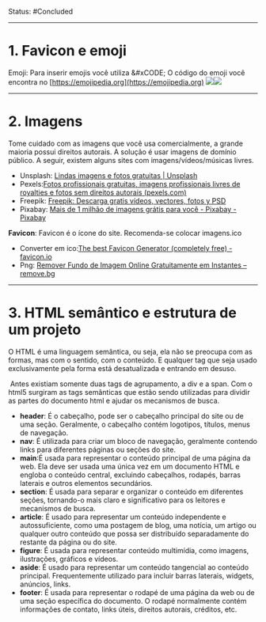 
Status: #Concluded 

---
# **1. Favicon e emoji**
Emoji: Para inserir emojis você utiliza &#xCODE; O código do emoji você encontra no [https://emojipedia.org](https://emojipedia.org)
![](https://lh7-rt.googleusercontent.com/docsz/AD_4nXfjIKoibxtw5TGTAHW2TPgCc7vsN0KnzvDOlmtWNJXi3Z8uXiS0HF7faSqfu_qi6_rLextDFS3PWr3ULYLD_pkYfWD981OoDWJdlFQieBSp4aN92VBkv7sNDUgXdKRpGOfux1a9?key=VYJVAqKhTdZyHt8enJbiwA)![](https://lh7-rt.googleusercontent.com/docsz/AD_4nXf-UCv_AuDCK46ytyBBVWXdQ-I8iope9rNmiXu8LNY2yOTOWWu8t58f3FtL_vm4Uf8FSCkZLBOIiTpymVg8B0a4Yl_YUupZYRxyz4geS0Wbo_JXEpMaqz7d1Fiwx-1SWkPkWD2exA?key=VYJVAqKhTdZyHt8enJbiwA)

---
# 2. Imagens

 Tome cuidado com as imagens que você usa comercialmente, a grande maioria possui direitos autorais. A solução é usar imagens de domínio público. A seguir, existem alguns sites com imagens/vídeos/músicas livres.
- Unsplash: [Lindas imagens e fotos gratuitas | Unsplash](https://unsplash.com/pt-br)
- Pexels:[Fotos profissionais gratuitas, imagens profissionais livres de royalties e fotos sem direitos autorais (pexels.com)](https://www.pexels.com/pt-br/)
- Freepik: [Freepik: Descarga gratis vídeos, vectores, fotos y PSD](https://www.freepik.es/)
- Pixabay: [Mais de 1 milhão de imagens grátis para você - Pixabay - Pixabay](https://pixabay.com/pt/)
  
**Favicon**: Favicon é o ícone do site. Recomenda-se colocar imagens.ico
- Converter em ico:[The best Favicon Generator (completely free) - favicon.io](https://favicon.io/) 
- Png: [Remover Fundo de Imagem Online Gratuitamente em Instantes – remove.bg](https://www.remove.bg/pt-br)

___
# 3. HTML semântico e estrutura de um projeto

 O HTML é uma linguagem semântica, ou seja, ela não se preocupa com as formas, mas com o sentido, com o conteúdo. E qualquer tag que seja usado exclusivamente pela forma está desatualizada e entrando em desuso.

 Antes existiam somente duas tags de agrupamento, a div e a span. Com o html5 surgiram as tags semânticas que estão sendo utilizadas para dividir as partes do documento html e ajudar os mecanismos de busca.

- **header**: É o cabeçalho, pode ser o cabeçalho principal do site ou de uma seção. Geralmente, o cabeçalho contém logotipos, títulos, menus de navegação.
- **nav**: É utilizada para criar um bloco de navegação, geralmente contendo links para diferentes páginas ou seções do site.
- **main**:É usada para representar o conteúdo principal de uma página da web. Ela deve ser usada uma única vez em um documento HTML e engloba o conteúdo central, excluindo cabeçalhos, rodapés, barras laterais e outros elementos secundários.
- **section**: É usada para separar e organizar o conteúdo em diferentes seções, tornando-o mais claro e significativo para os leitores e mecanismos de busca.
- **article**: É usado para representar um conteúdo independente e autossuficiente, como uma postagem de blog, uma notícia, um artigo ou qualquer outro conteúdo que possa ser distribuído separadamente do restante da página ou do site.
- **figure**: É usada para representar conteúdo multimídia, como imagens, ilustrações, gráficos e vídeos.
- **aside**: É usado para representar um conteúdo tangencial ao conteúdo principal. Frequentemente utilizado para incluir barras laterais, widgets, anúncios, links.
- **footer**: É usada para representar o rodapé de uma página da web ou de uma seção específica do documento. O rodapé normalmente contém informações de contato, links úteis, direitos autorais, créditos, etc.

  